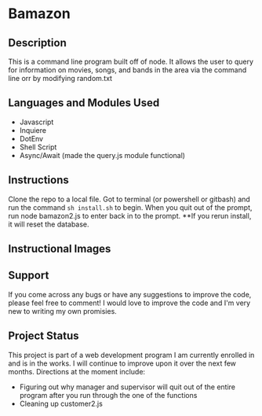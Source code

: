 # Bamazon

## Description
This is a command line program built off of node. It allows the user to query for information on movies, songs, and bands in the area via the command line orr by modifying random.txt

## Languages and Modules Used
* Javascript
* Inquiere
* DotEnv
* Shell Script
* Async/Await (made the query.js module functional)

## Instructions
Clone the repo to a local file. Got to terminal (or powershell or gitbash) and run the command ```sh install.sh``` to begin. When you quit out of the prompt, run node bamazon2.js to enter back in to the prompt. **If you rerun install, it will reset the database.

## Instructional Images

## Support
If you come across any bugs or have any suggestions to improve the code, please feel free to comment! I would love to improve the code and I'm very new to writing my own promisies.

## Project Status
This project is part of a web development program I am currently enrolled in and is in the works. I will continue to improve upon it over the next few months. Directions at the moment include: 
* Figuring out why manager and supervisor will quit out of the entire program after you run through the one of the functions
* Cleaning up customer2.js
